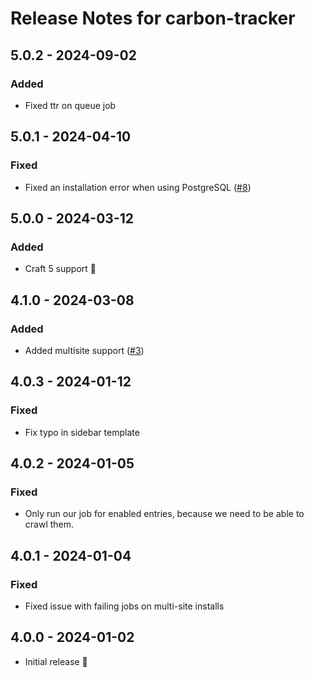 # Release Notes for carbon-tracker

## 5.0.2 - 2024-09-02
### Added
- Fixed ttr on queue job

## 5.0.1 - 2024-04-10
### Fixed
- Fixed an installation error when using PostgreSQL ([#8](https://github.com/statikbe/craft-carbon-tracker/issues/8))

## 5.0.0 - 2024-03-12
### Added
- Craft 5 support 🚀

## 4.1.0 - 2024-03-08
### Added
- Added multisite support ([#3](https://github.com/statikbe/craft-carbon-tracker/issues/3))

## 4.0.3 - 2024-01-12
### Fixed
- Fix typo in sidebar template

## 4.0.2 - 2024-01-05
### Fixed
- Only run our job for enabled entries, because we need to be able to crawl them.

## 4.0.1 - 2024-01-04
### Fixed
- Fixed issue with failing jobs on multi-site installs

## 4.0.0 - 2024-01-02
- Initial release 🚀